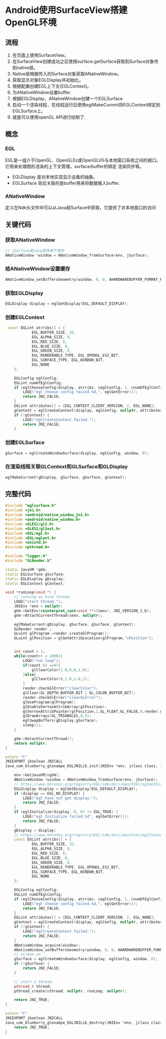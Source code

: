 # Android使用SurfaceView搭建OpenGL环境
## 流程
1. 在页面上使用SurfaceView。
2. 在SurfaceView创建成功之后使用surface.getSurface获取到Surface对象传到native层。
3. Native层根据传入的Surface对象获取ANativeWindow。
4. 获取显示对象EGLDisplay并初始化。
5. 根据配置创建EGL上下文(EGLContext)。
6. 为ANativeWindow设置buffer.
7. 根据EGLDisplay、ANativeWindow创建一个EGLSurface
8. 启动一个渲染线程，在线程运行后使用eglMakeCurrent将EGLContext绑定到EGLSurface上。
9. 就是可以使用openGL API进行绘制了.
## 概念
### EGL
EGL是一组介于OpenGL、OpenGLEs或OpenGLVG与本地窗口系统之间的接口。它用来处理图形渲染的上下文管理，surface/buffer的绑定
渲染同步等。
- EGLDisplay
是对本地实现显示设备的抽象。
- EGLSurface
背后关联的是buffer用来将数据推入buffer.
### ANativeWindow
定义在Ndk头文件中可以从Java层Surface中获取，它提供了对本地窗口的访问
## 关键代码
### 获取ANativeWindow
```c++
// jSurface是java层传递下来的
ANativeWindow *window = ANativeWindow_fromSurface(env, jSurface);
```
### 给ANativeWindow设置缓存
```c++
ANativeWindow_setBuffersGeometry(window, 0, 0, AHARDWAREBUFFER_FORMAT_R8G8B8A8_UNORM);

```
### 获取EGLDisplay
```c++
EGLDisplay display = eglGetDisplay(EGL_DEFAULT_DISPLAY);
```
### 创建EGLContext
```c++
 const EGLint atrribs[] = {
            EGL_BUFFER_SIZE, 32,
            EGL_ALPHA_SIZE, 8,
            EGL_RED_SIZE, 8,
            EGL_BLUE_SIZE, 8,
            EGL_GREEN_SIZE, 8,
            EGL_RENDERABLE_TYPE, EGL_OPENGL_ES2_BIT,
            EGL_SURFACE_TYPE, EGL_WINDOW_BIT,
            EGL_NONE
    };

    EGLConfig eglConfig;
    EGLint numOfEglConfig;
    if (eglChooseConfig(display, atrribs, &eglConfig, 1, &numOfEglConfig) != EGL_TRUE) {
        LOGE("egl choose config failed.%d,", eglGetError());
        return JNI_FALSE;
    }
    EGLint attributes[] = {EGL_CONTEXT_CLIENT_VERSION, 2, EGL_NONE};
    gContext = eglCreateContext(display, eglConfig, nullptr, attributes);
    if (!gContext) {
        LOGE("eglCreateContext failed.");
        return JNI_FALSE;
    }
```
### 创建EGLSurface
```c++
gSurface = eglCreateWindowSurface(display, eglConfig, window, 0);

```
### 在渲染线程关联GLContext和GLSurface和GLDisplay
```c++
eglMakeCurrent(gDisplay, gSurface, gSurface, gContext);
```

## 完整代码
```c++
#include "eglsurface.h"
#include <jni.h>
#include <android/native_window_jni.h>
#include <android/native_window.h>
#include <GLES2/gl2.h>
#include <GLES2/gl2ext.h>
#include <EGL/egl.h>
#include <EGL/eglext.h>
#include <unistd.h>
#include <pthread.h>

#include "logger.h"
#include "GLRender.h"

static JavaVM *gVm;
static EGLSurface gSurface;
static EGLDisplay gDisplay;
static EGLContext gContext;

void *runLoop(void *) {
    // running on bind thread.
    LOGD("start thread.");
    JNIEnv *env = nullptr;
    gVm->GetEnv(reinterpret_cast<void **>(&env), JNI_VERSION_1_6);
    gVm->AttachCurrentThread(&env, nullptr);

    eglMakeCurrent(gDisplay, gSurface, gSurface, gContext);
    GLRender render ;
    GLuint glProgram =render.createGlProgram();
    GLuint glPosition = glGetAttribLocation(glProgram,"vPosition");


    int count = 1;
    while(count++ < 1000){
        LOGD("run loop");
        if(count %2 ==0){
            glClearColor(1.0,0,0,1.0);
        }else{
            glClearColor(0,1.0,1.0,1);
        }
        render.checkGlError("clearColor");
        glClear(GL_DEPTH_BUFFER_BIT | GL_COLOR_BUFFER_BIT);
        render.checkGlError("clearGLError");
        glUseProgram(glProgram);
        glEnableVertexAttribArray(glPosition);
        glVertexAttribPointer(glPosition,2,GL_FLOAT,GL_FALSE,0,render.getData());
        glDrawArrays(GL_TRIANGLES,0,3);
        eglSwapBuffers(gDisplay,gSurface);
        sleep(1);
    }

    gVm->DetachCurrentThread();
    return nullptr;
}

extern "C"
JNIEXPORT jboolean JNICALL
Java_com_blueberry_glexampe_EGLJNILib_init(JNIEnv *env, jclass clazz, jobject jSurface) {

    env->GetJavaVM(&gVm);
    ANativeWindow *window = ANativeWindow_fromSurface(env, jSurface);
    // https://www.khronos.org/registry/EGL/sdk/docs/man/html/eglGetDisplay.xhtml
    EGLDisplay display = eglGetDisplay(EGL_DEFAULT_DISPLAY);
    if (display == EGL_NO_DISPLAY) {
        LOGE("egl have not got display.");
        return JNI_FALSE;
    }
    if (eglInitialize(display, 0, 0) != EGL_TRUE) {
        LOGE("egl Initialize failed.%d", eglGetError());
        return JNI_FALSE;
    }
    gDisplay = display;
    // https://www.khronos.org/registry/EGL/sdk/docs/man/html/eglChooseConfig.xhtml
    const EGLint atrribs[] = {
            EGL_BUFFER_SIZE, 32,
            EGL_ALPHA_SIZE, 8,
            EGL_RED_SIZE, 8,
            EGL_BLUE_SIZE, 8,
            EGL_GREEN_SIZE, 8,
            EGL_RENDERABLE_TYPE, EGL_OPENGL_ES2_BIT,
            EGL_SURFACE_TYPE, EGL_WINDOW_BIT,
            EGL_NONE
    };

    EGLConfig eglConfig;
    EGLint numOfEglConfig;
    if (eglChooseConfig(display, atrribs, &eglConfig, 1, &numOfEglConfig) != EGL_TRUE) {
        LOGE("egl choose config failed.%d,", eglGetError());
        return JNI_FALSE;
    }
    EGLint attributes[] = {EGL_CONTEXT_CLIENT_VERSION, 2, EGL_NONE};
    gContext = eglCreateContext(display, eglConfig, nullptr, attributes);
    if (!gContext) {
        LOGE("eglCreateContext failed.");
        return JNI_FALSE;
    }
    ANativeWindow_acquire(window);
    ANativeWindow_setBuffersGeometry(window, 0, 0, AHARDWAREBUFFER_FORMAT_R8G8B8A8_UNORM);
    // screen on
    gSurface = eglCreateWindowSurface(display, eglConfig, window, 0);
    if (!gSurface) {
        return JNI_FALSE;
    }

    // start a thread.
    pthread_t thread;
    pthread_create(&thread, nullptr, runLoop, nullptr);

    return JNI_TRUE;
}

extern "C"
JNIEXPORT jboolean JNICALL
Java_com_blueberry_glexampe_EGLJNILib_destroy(JNIEnv *env, jclass clazz) {
    return JNI_TRUE;
}

```